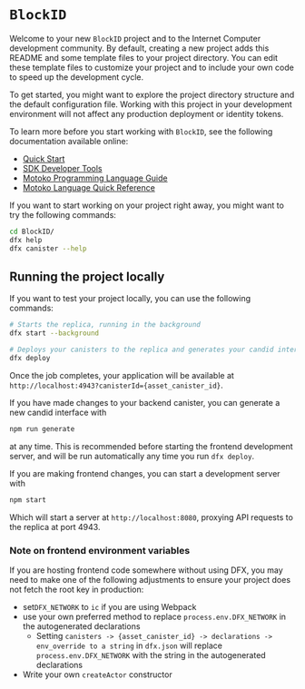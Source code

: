 # `BlockID`

Welcome to your new `BlockID` project and to the Internet Computer development
community. By default, creating a new project adds this README and some template
files to your project directory. You can edit these template files to customize
your project and to include your own code to speed up the development cycle.

To get started, you might want to explore the project directory structure and
the default configuration file. Working with this project in your development
environment will not affect any production deployment or identity tokens.

To learn more before you start working with `BlockID`, see the following
documentation available online:

-   [Quick Start](https://internetcomputer.org/docs/current/developer-docs/setup/deploy-locally)
-   [SDK Developer Tools](https://internetcomputer.org/docs/current/developer-docs/setup/install)
-   [Motoko Programming Language Guide](https://internetcomputer.org/docs/current/motoko/main/motoko)
-   [Motoko Language Quick Reference](https://internetcomputer.org/docs/current/motoko/main/language-manual)

If you want to start working on your project right away, you might want to try
the following commands:

```bash
cd BlockID/
dfx help
dfx canister --help
```

## Running the project locally

If you want to test your project locally, you can use the following commands:

```bash
# Starts the replica, running in the background
dfx start --background

# Deploys your canisters to the replica and generates your candid interface
dfx deploy
```

Once the job completes, your application will be available at
`http://localhost:4943?canisterId={asset_canister_id}`.

If you have made changes to your backend canister, you can generate a new candid
interface with

```bash
npm run generate
```

at any time. This is recommended before starting the frontend development
server, and will be run automatically any time you run `dfx deploy`.

If you are making frontend changes, you can start a development server with

```bash
npm start
```

Which will start a server at `http://localhost:8080`, proxying API requests to
the replica at port 4943.

### Note on frontend environment variables

If you are hosting frontend code somewhere without using DFX, you may need to
make one of the following adjustments to ensure your project does not fetch the
root key in production:

-   set`DFX_NETWORK` to `ic` if you are using Webpack
-   use your own preferred method to replace `process.env.DFX_NETWORK` in the
    autogenerated declarations
    -   Setting
        `canisters -> {asset_canister_id} -> declarations -> env_override to a string`
        in `dfx.json` will replace `process.env.DFX_NETWORK` with the string in
        the autogenerated declarations
-   Write your own `createActor` constructor
